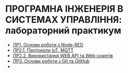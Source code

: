# **ПРОГРАМНА ІНЖЕНЕРІЯ В СИСТЕМАХ УПРАВЛІННЯ**: лабораторний практикум 

- [ЛР1. Основи роботи з Node-RED](labNodeRED.md)
- [ЛР2.1. Протоколи IoT. MQTT](MQTT.md)
- [ЛР2.2. Використання WEB API та Web-сокетів](WEBAPI.md)
- [ЛР3. Основи роботи з Git та GitHub](labGit.md)
- 



